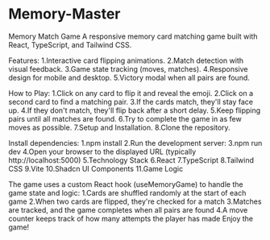 # Memory-Master
Memory Match Game
A responsive memory card matching game built with React, TypeScript, and Tailwind CSS.

Features:
1.Interactive card flipping animations.
2.Match detection with visual feedback.
3.Game state tracking (moves, matches).
4.Responsive design for mobile and desktop.
5.Victory modal when all pairs are found.

How to Play:
1.Click on any card to flip it and reveal the emoji.
2.Click on a second card to find a matching pair.
3.If the cards match, they'll stay face up.
4.If they don't match, they'll flip back after a short delay.
5.Keep flipping pairs until all matches are found.
6.Try to complete the game in as few moves as possible.
7.Setup and Installation.
8.Clone the repository.

Install dependencies:
1.npm install
2.Run the development server:
3.npm run dev
4.Open your browser to the displayed URL (typically http://localhost:5000)
5.Technology Stack
6.React
7.TypeScript
8.Tailwind CSS
9.Vite
10.Shadcn UI Components
11.Game Logic

The game uses a custom React hook (useMemoryGame) to handle the game state and logic:
1.Cards are shuffled randomly at the start of each game
2.When two cards are flipped, they're checked for a match
3.Matches are tracked, and the game completes when all pairs are found
4.A move counter keeps track of how many attempts the player has made
Enjoy the game!
